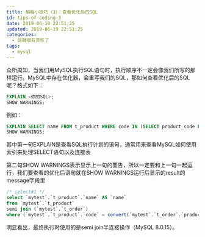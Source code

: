 ```yaml
---
title: 编程小技巧（3）：查看优化后的SQL
id: tips-of-coding-3
date: 2019-06-19 22:51:25
updated: 2019-06-19 22:51:25
categories:
  - 这就很有灵性了
tags:
  - mysql
---
```

众所周知，当我们用MySQL执行SQL语句时，执行顺序不一定会像我们所写的那样运行。MySQL中存在优化器，会重写我们的SQL，那如何查看优化后的SQL呢？格式如下：

```sql
EXPLAIN <你的SQL>;
SHOW WARNINGS;
```
例如：

```sql
EXPLAIN SELECT name FROM t_product WHERE code IN (SELECT product_code FROM t_order);
SHOW WARNINGS;
```
其中第一句EXPLAIN是查看SQL执行计划的语句，通常用来查看MySQL如何使用索引来处理SELECT语句以及连接表

第二句SHOW WARNINGS表示显示上一句的警告，所以一定要和上一句一起运行，我们要查看的优化后语句就在SHOW WARNINGS运行后显示的result的message字段里

```sql
/* select#1 */ 
select `mytest`.`t_product`.`name` AS `name` 
from `mytest`.`t_product` 
semi join (`mytest`.`t_order`) 
where (`mytest`.`t_product`.`code` = convert(`mytest`.`t_order`.`product_code` using utf8mb4))
```
明显看出，最终执行时使用的是semi join半连接操作（MySQL 8.0.15）。
